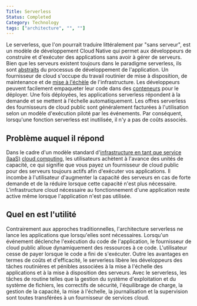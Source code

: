 ```yaml
---
Title: Serverless
Status: Completed
Category: Technology
tags: ["architecture", "", ""]
---
```


Le serverless, que l'on  pourrait traduire littéralement par "sans serveur", est un modèle de développement Cloud Native qui permet aux développeurs de construire et d'exécuter des applications sans avoir à gérer de serveurs.
Bien que les serveurs existent toujours dans le paradigme serverless, ils sont [abstraits](/fr/abstraction/) du processus de développement de l'application.
Un fournisseur de cloud s'occupe du travail routinier de mise à disposition, de maintenance et de [mise à l'échèle](/fr/scalability/) de l'infrastructure.
Les développeurs peuvent facilement empaqueter leur code dans des [conteneurs](/fr/container/) pour le déployer.
Une fois déployées, les applications serverless répondent à la demande et se mettent à l'échelle automatiquement.
Les offres serverless des fournisseurs de cloud public sont généralement facturées à l'utilisation selon un modèle d'exécution piloté par les événements.
Par conséquent, lorsqu'une fonction serverless est inutilisée, il n'y a pas de coûts associés.

## Problème auquel il répond

Dans le cadre d'un modèle standard d'[infrastructure en tant que service (IaaS)](/fr/infrastructure-as-a-service/) [cloud computing](/fr/cloud-computing/), les utilisateurs achètent à l'avance des unités de capacité,
ce qui signifie que vous payez un fournisseur de cloud public pour des serveurs toujours actifs afin d'exécuter vos applications.
Il incombe à l'utilisateur d'augmenter la capacité des serveurs en cas de forte demande et de la réduire lorsque cette capacité n'est plus nécessaire.
L'infrastructure cloud nécessaire au fonctionnement d'une application reste active même lorsque l'application n'est pas utilisée.

## Quel en est l'utilité

Contrairement aux approches traditionnelles, l'architecture serverless ne lance les applications que lorsqu'elles sont nécessaires.
Lorsqu'un événement déclenche l'exécution du code de l'application, le fournisseur de cloud public alloue dynamiquement des ressources à ce code.
L'utilisateur cesse de payer lorsque le code a fini de s'exécuter.
Outre les avantages en termes de coûts et d'efficacité,
le serverless libère les développeurs des tâches routinières et pénibles associées à la mise à l'échelle des applications et à la mise à disposition des serveurs.
Avec le serverless, les tâches de routine telles que la gestion du système d'exploitation et du système de fichiers, les correctifs de sécurité,
l'équilibrage de charge, la gestion de la capacité, la mise à l'échelle, la journalisation et la supervision sont toutes transférées à un fournisseur de services cloud.
